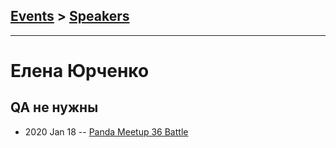 ## [Events](../README.md) > [Speakers](../speakers.md)
---

# Елена Юрченко

## QA не нужны
- 2020 Jan 18 -- [Panda Meetup 36 Battle](https://www.youtube.com/watch?v=1pwx8LDjve0)    
